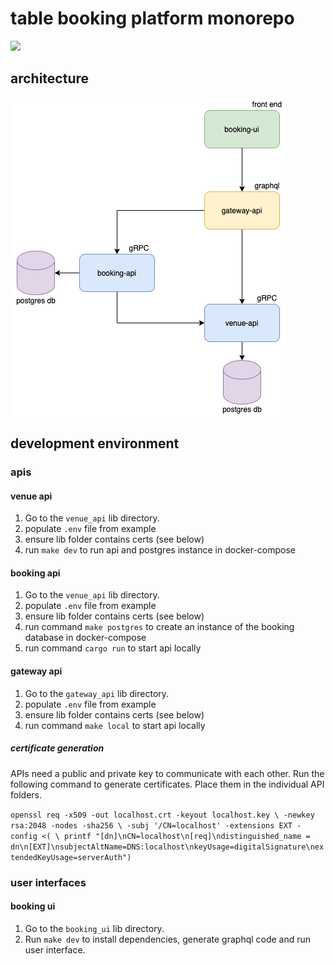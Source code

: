 # table booking platform monorepo

![](https://images.pexels.com/photos/1267708/pexels-photo-1267708.jpeg?cs=srgb&dl=four-women-sitting-on-benches-outside-building-1267708.jpg&fm=jpg)

## architecture

![](docs/platform-architecture.png)

## development environment

### apis

#### venue api

1. Go to the `venue_api` lib directory.
1. populate `.env` file from example
1. ensure lib folder contains certs (see below)
1. run `make dev` to run api and postgres instance in docker-compose

#### booking api

1. Go to the `venue_api` lib directory.
1. populate `.env` file from example
1. ensure lib folder contains certs (see below)
1. run command `make postgres` to create an instance of the booking database in docker-compose
1. run command `cargo run` to start api locally

#### gateway api

1. Go to the `gateway_api` lib directory.
1. populate `.env` file from example
1. ensure lib folder contains certs (see below)
1. run command `make local` to start api locally


##### certificate generation

APIs need a public and private key to communicate with each other. 
Run the following command to generate certificates. Place them in the individual API folders.

`openssl req -x509 -out localhost.crt -keyout localhost.key \
   -newkey rsa:2048 -nodes -sha256 \
   -subj '/CN=localhost' -extensions EXT -config <( \
   printf "[dn]\nCN=localhost\n[req]\ndistinguished_name = dn\n[EXT]\nsubjectAltName=DNS:localhost\nkeyUsage=digitalSignature\nextendedKeyUsage=serverAuth")`

### user interfaces

#### booking ui

1. Go to the `booking_ui` lib directory.
1. Run `make dev` to install dependencies, generate graphql code and run user interface.
